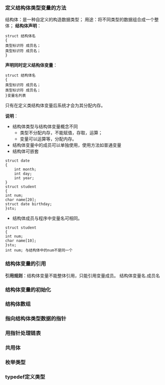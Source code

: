 
### 定义结构体类型变量的方法
结构体：是一种自定义的构造数据类型；
用途：将不同类型的数据组合成一个整体；
**结构体声明**：
```
struct 结构体名
{
类型标识符 成员名；
类型标识符 成员名；
}
```
**声明同时定义结构体变量**：
```
struct 结构体名
{
类型标识符 成员名；
类型标识符 成员名；
}变量名列表
```
只有在定义类结构体变量后系统才会为其分配内存。 

**说明**：

* 结构体类型与结构体变量概念不同
    * 类型不分配内存，不能赋值，存取，运算；
    * 变量可以运算等，分配内存。
* 结构体变量中的成员可以单独使用，使用方法如普通变量
* 结构体可嵌套
```
struct date
{
    int month;
    int day;
    int year;
}
struct student
{
int num;
char name[20];
struct date birthday;
}stu;
```
* 结构体成员与程序中变量名可相同。
```
struct student
{
int num;
char name[10];
}stu;
int num; 与结构体中的num不是同一个
```
### 结构体变量的引用
**引用规则**：结构体变量不能整体引用，只能引用变量成员。
结构体变量名.成员名

### 结构体变量的初始化

### 结构体数组

### 指向结构体类型数据的指针

### 用指针处理链表

### 共用体

### 枚举类型

### typedef定义类型